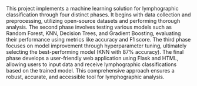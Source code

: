 This project implements a machine learning solution for lymphographic classification through four distinct phases. It begins with data collection and preprocessing, utilizing open-source datasets and performing thorough analysis. The second phase involves testing various models such as Random Forest, KNN, Decision Trees, and Gradient Boosting, evaluating their performance using metrics like accuracy and F1 score. The third phase focuses on model improvement through hyperparameter tuning, ultimately selecting the best-performing model (KNN with 87% accuracy). The final phase develops a user-friendly web application using Flask and HTML, allowing users to input data and receive lymphographic classifications based on the trained model. This comprehensive approach ensures a robust, accurate, and accessible tool for lymphographic analysis.
